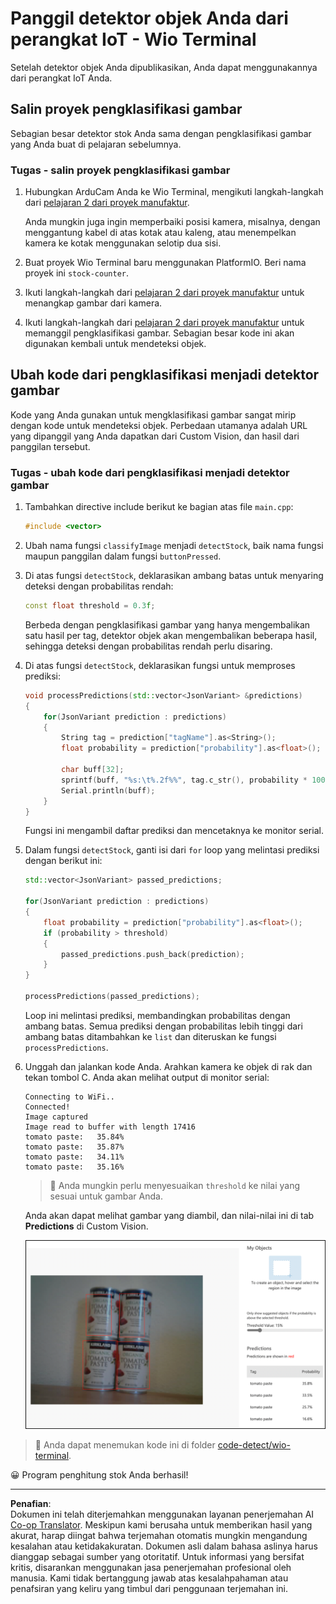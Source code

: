 <!--
CO_OP_TRANSLATOR_METADATA:
{
  "original_hash": "4cf1421420a6fab9ab4f2c391bd523b7",
  "translation_date": "2025-08-28T01:01:39+00:00",
  "source_file": "5-retail/lessons/2-check-stock-device/wio-terminal-object-detector.md",
  "language_code": "id"
}
-->
# Panggil detektor objek Anda dari perangkat IoT - Wio Terminal

Setelah detektor objek Anda dipublikasikan, Anda dapat menggunakannya dari perangkat IoT Anda.

## Salin proyek pengklasifikasi gambar

Sebagian besar detektor stok Anda sama dengan pengklasifikasi gambar yang Anda buat di pelajaran sebelumnya.

### Tugas - salin proyek pengklasifikasi gambar

1. Hubungkan ArduCam Anda ke Wio Terminal, mengikuti langkah-langkah dari [pelajaran 2 dari proyek manufaktur](../../../4-manufacturing/lessons/2-check-fruit-from-device/wio-terminal-camera.md#task---connect-the-camera).

    Anda mungkin juga ingin memperbaiki posisi kamera, misalnya, dengan menggantung kabel di atas kotak atau kaleng, atau menempelkan kamera ke kotak menggunakan selotip dua sisi.

1. Buat proyek Wio Terminal baru menggunakan PlatformIO. Beri nama proyek ini `stock-counter`.

1. Ikuti langkah-langkah dari [pelajaran 2 dari proyek manufaktur](../../../4-manufacturing/lessons/2-check-fruit-from-device/README.md#task---capture-an-image-using-an-iot-device) untuk menangkap gambar dari kamera.

1. Ikuti langkah-langkah dari [pelajaran 2 dari proyek manufaktur](../../../4-manufacturing/lessons/2-check-fruit-from-device/README.md#task---classify-images-from-your-iot-device) untuk memanggil pengklasifikasi gambar. Sebagian besar kode ini akan digunakan kembali untuk mendeteksi objek.

## Ubah kode dari pengklasifikasi menjadi detektor gambar

Kode yang Anda gunakan untuk mengklasifikasi gambar sangat mirip dengan kode untuk mendeteksi objek. Perbedaan utamanya adalah URL yang dipanggil yang Anda dapatkan dari Custom Vision, dan hasil dari panggilan tersebut.

### Tugas - ubah kode dari pengklasifikasi menjadi detektor gambar

1. Tambahkan directive include berikut ke bagian atas file `main.cpp`:

    ```cpp
    #include <vector>
    ```

1. Ubah nama fungsi `classifyImage` menjadi `detectStock`, baik nama fungsi maupun panggilan dalam fungsi `buttonPressed`.

1. Di atas fungsi `detectStock`, deklarasikan ambang batas untuk menyaring deteksi dengan probabilitas rendah:

    ```cpp
    const float threshold = 0.3f;
    ```

    Berbeda dengan pengklasifikasi gambar yang hanya mengembalikan satu hasil per tag, detektor objek akan mengembalikan beberapa hasil, sehingga deteksi dengan probabilitas rendah perlu disaring.

1. Di atas fungsi `detectStock`, deklarasikan fungsi untuk memproses prediksi:

    ```cpp
    void processPredictions(std::vector<JsonVariant> &predictions)
    {
        for(JsonVariant prediction : predictions)
        {
            String tag = prediction["tagName"].as<String>();
            float probability = prediction["probability"].as<float>();
    
            char buff[32];
            sprintf(buff, "%s:\t%.2f%%", tag.c_str(), probability * 100.0);
            Serial.println(buff);
        }
    }
    ```

    Fungsi ini mengambil daftar prediksi dan mencetaknya ke monitor serial.

1. Dalam fungsi `detectStock`, ganti isi dari `for` loop yang melintasi prediksi dengan berikut ini:

    ```cpp
    std::vector<JsonVariant> passed_predictions;

    for(JsonVariant prediction : predictions) 
    {
        float probability = prediction["probability"].as<float>();
        if (probability > threshold)
        {
            passed_predictions.push_back(prediction);
        }
    }

    processPredictions(passed_predictions);
    ```

    Loop ini melintasi prediksi, membandingkan probabilitas dengan ambang batas. Semua prediksi dengan probabilitas lebih tinggi dari ambang batas ditambahkan ke `list` dan diteruskan ke fungsi `processPredictions`.

1. Unggah dan jalankan kode Anda. Arahkan kamera ke objek di rak dan tekan tombol C. Anda akan melihat output di monitor serial:

    ```output
    Connecting to WiFi..
    Connected!
    Image captured
    Image read to buffer with length 17416
    tomato paste:   35.84%
    tomato paste:   35.87%
    tomato paste:   34.11%
    tomato paste:   35.16%
    ```

    > 💁 Anda mungkin perlu menyesuaikan `threshold` ke nilai yang sesuai untuk gambar Anda.

    Anda akan dapat melihat gambar yang diambil, dan nilai-nilai ini di tab **Predictions** di Custom Vision.

    ![4 kaleng pasta tomat di rak dengan prediksi untuk 4 deteksi masing-masing 35.8%, 33.5%, 25.7%, dan 16.6%](../../../../../translated_images/custom-vision-stock-prediction.942266ab1bcca3410ecdf23643b9f5f570cfab2345235074e24c51f285777613.id.png)

> 💁 Anda dapat menemukan kode ini di folder [code-detect/wio-terminal](../../../../../5-retail/lessons/2-check-stock-device/code-detect/wio-terminal).

😀 Program penghitung stok Anda berhasil!

---

**Penafian**:  
Dokumen ini telah diterjemahkan menggunakan layanan penerjemahan AI [Co-op Translator](https://github.com/Azure/co-op-translator). Meskipun kami berusaha untuk memberikan hasil yang akurat, harap diingat bahwa terjemahan otomatis mungkin mengandung kesalahan atau ketidakakuratan. Dokumen asli dalam bahasa aslinya harus dianggap sebagai sumber yang otoritatif. Untuk informasi yang bersifat kritis, disarankan menggunakan jasa penerjemahan profesional oleh manusia. Kami tidak bertanggung jawab atas kesalahpahaman atau penafsiran yang keliru yang timbul dari penggunaan terjemahan ini.